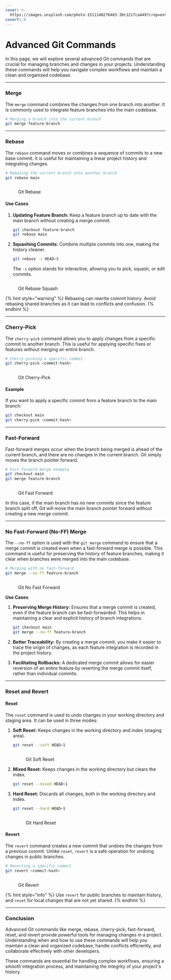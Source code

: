 ```yaml
---
cover: >-
  https://images.unsplash.com/photo-1511140276483-30c1217ca449?crop=entropy&cs=srgb&fm=jpg&ixid=M3wxOTcwMjR8MHwxfHNlYXJjaHwxfHxhZHZhbmNlZCUyMGNvbW1hbmRzfGVufDB8fHx8MTcyMjgyNzc3MHww&ixlib=rb-4.0.3&q=85
coverY: 0
---
```


# Advanced Git Commands

In this page, we will explore several advanced Git commands that are crucial for managing branches and changes in your projects. Understanding these commands will help you navigate complex workflows and maintain a clean and organized codebase.

***

### **Merge**

The `merge` command combines the changes from one branch into another. It is commonly used to integrate feature branches into the main codebase.

```bash
# Merging a branch into the current branch
git merge feature-branch
```

***

### **Rebase**

The `rebase` command moves or combines a sequence of commits to a new base commit. It is useful for maintaining a linear project history and integrating changes.

```bash
# Rebasing the current branch onto another branch
git rebase main
```

<figure><img src="../.gitbook/assets/git-rebase.gif" alt=""><figcaption><p>Git Rebase</p></figcaption></figure>

#### **Use Cases**

1.  **Updating Feature Branch:** Keep a feature branch up to date with the main branch without creating a merge commit.

    ```bash
    git checkout feature-branch
    git rebase main
    ```
2.  **Squashing Commits:** Combine multiple commits into one, making the history cleaner.

    ```bash
    git rebase -i HEAD~3
    ```

    The `-i` option stands for interactive, allowing you to pick, squash, or edit commits.

<figure><img src="../.gitbook/assets/git-rebase-squash.gif" alt=""><figcaption><p>Git Rebase Squash</p></figcaption></figure>

{% hint style="warning" %}
Rebasing can rewrite commit history. Avoid rebasing shared branches as it can lead to conflicts and confusion.
{% endhint %}

***

### **Cherry-Pick**

The `cherry-pick` command allows you to apply changes from a specific commit to another branch. This is useful for applying specific fixes or features without merging an entire branch.

```bash
# Cherry-picking a specific commit
git cherry-pick <commit-hash>
```

<figure><img src="../.gitbook/assets/git-cherry-pick.gif" alt=""><figcaption><p>Git Cherry-Pick</p></figcaption></figure>

#### **Example**

If you want to apply a specific commit from a feature branch to the main branch:

```bash
git checkout main
git cherry-pick <commit-hash>
```

***

### **Fast-Forward**

Fast-forward merges occur when the branch being merged is ahead of the current branch, and there are no changes in the current branch. Git simply moves the branch pointer forward.

```bash
# Fast-forward merge example
git checkout main
git merge feature-branch
```

<figure><img src="../.gitbook/assets/git-fast-forward.gif" alt=""><figcaption><p>Git Fast Forward</p></figcaption></figure>

In this case, if the main branch has no new commits since the feature branch split off, Git will move the main branch pointer forward without creating a new merge commit.

***

### **No Fast-Forward (No-FF) Merge**

The `--no-ff` option is used with the `git merge` command to ensure that a merge commit is created even when a fast-forward merge is possible. This command is useful for preserving the history of feature branches, making it clear when branches were merged into the main codebase.

```bash
# Merging with no fast-forward
git merge --no-ff feature-branch
```

<figure><img src="../.gitbook/assets/git-no-fast-forward.gif" alt=""><figcaption><p>Git No Fast Forward</p></figcaption></figure>

**Use Cases**

1.  **Preserving Merge History:** Ensures that a merge commit is created, even if the feature branch can be fast-forwarded. This helps in maintaining a clear and explicit history of branch integrations.

    ```bash
    git checkout main
    git merge --no-ff feature-branch
    ```
2. **Better Traceability:** By creating a merge commit, you make it easier to trace the origin of changes, as each feature integration is recorded in the project history.
3. **Facilitating Rollbacks:** A dedicated merge commit allows for easier reversion of an entire feature by reverting the merge commit itself, rather than individual commits.

***

### **Reset and Revert**

#### **Reset**

The `reset` command is used to undo changes in your working directory and staging area. It can be used in three modes:

1.  **Soft Reset:** Keeps changes in the working directory and index (staging area).

    ```bash
    git reset --soft HEAD~1
    ```

    <figure><img src="../.gitbook/assets/git-soft-reset.gif" alt=""><figcaption><p>Git Soft Reset</p></figcaption></figure>
2.  **Mixed Reset:** Keeps changes in the working directory but clears the index.

    ```bash
    git reset --mixed HEAD~1
    ```
3.  **Hard Reset:** Discards all changes, both in the working directory and index.

    ```bash
    git reset --hard HEAD~1
    ```

    <figure><img src="../.gitbook/assets/git-hard-reset.gif" alt=""><figcaption><p>Git Hard Reset</p></figcaption></figure>

#### **Revert**

The `revert` command creates a new commit that undoes the changes from a previous commit. Unlike `reset`, `revert` is a safe operation for undoing changes in public branches.

```bash
# Reverting a specific commit
git revert <commit-hash>
```

<figure><img src="../.gitbook/assets/git-revert.gif" alt=""><figcaption><p>Git Revert</p></figcaption></figure>

{% hint style="info" %}
Use `revert` for public branches to maintain history, and `reset` for local changes that are not yet shared.
{% endhint %}

***

### **Conclusion**

Advanced Git commands like merge, rebase, cherry-pick, fast-forward, reset, and revert provide powerful tools for managing changes in a project. Understanding when and how to use these commands will help you maintain a clean and organized codebase, handle conflicts efficiently, and collaborate effectively with other developers.

These commands are essential for handling complex workflows, ensuring a smooth integration process, and maintaining the integrity of your project's history.
